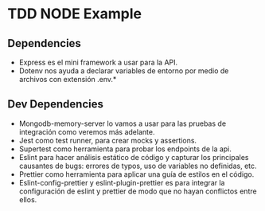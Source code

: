 # TDD NODE Example

## Dependencies

* Express es el mini framework a usar para la API.
* Dotenv nos ayuda a declarar variables de entorno por medio de archivos con extensión .env.*

## Dev Dependencies

* Mongodb-memory-server lo vamos a usar para las pruebas de integración como veremos más adelante.
* Jest como test runner, para crear mocks y assertions.
* Supertest como herramienta para probar los endpoints de la api.
* Eslint para hacer análisis estático de código y capturar los principales causantes de bugs: errores de typos, uso de variables no definidas, etc.
* Prettier como herramienta para aplicar una guía de estilos en el código.
* Eslint-config-prettier y eslint-plugin-prettier es para integrar la configuración de eslint y prettier de modo que no hayan conflictos entre ellos.
